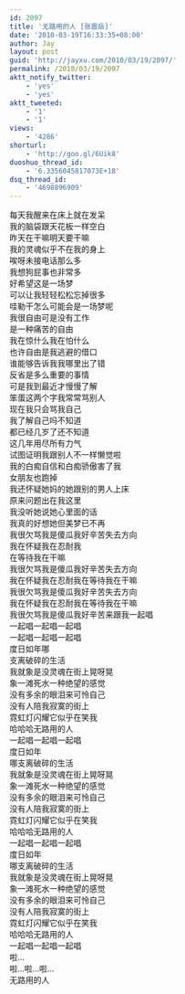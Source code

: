 ```yaml
---
id: 2097
title: '无路用的人 [张震岳]'
date: '2010-03-19T16:33:35+08:00'
author: Jay
layout: post
guid: 'http://jayxu.com/2010/03/19/2097/'
permalink: /2010/03/19/2097
aktt_notify_twitter:
    - 'yes'
    - 'yes'
aktt_tweeted:
    - '1'
    - '1'
views:
    - '4286'
shorturl:
    - 'http://goo.gl/6Uik8'
duoshuo_thread_id:
    - '6.3356045817073E+18'
dsq_thread_id:
    - '4698896909'
---
```


每天我醒来在床上就在发呆<br />我的脑袋跟天花板一样空白<br />昨天在干嘛明天要干嘛<br />我的灵魂似乎不在我的身上<br />唉呀未接电话那么多<br />我想狗屁事也非常多<br />好希望这是一场梦<br />可以让我轻轻松松忘掉很多<br />哇勒干怎么可能会是一场梦呢<br />我很自由可是没有工作<br />是一种痛苦的自由<br />我在惊什么我在怕什么<br />也许自由是我逃避的借口<br />谁能够告诉我我哪里出了错<br />反省是多么重要的事情<br />可是我到最近才慢慢了解<br />笨蛋这两个字我常常骂别人<br />现在我只会骂我自己<br />我了解自己吗不知道<br />都已经几岁了还不知道<br />这几年用尽所有力气<br />试图证明我跟别人不一样懒觉啦<br />我的白痴自信和白痴骄傲害了我<br />女朋友也跑掉<br />我还怀疑她妈的她跟别的男人上床<br />原来问题出在我这里<br />我没听她说她心里面的话<br />我真的好想她但美梦已不再<br />我很欠骂我是傻瓜我好辛苦失去方向<br />我在怀疑我在忍耐我<br />在等待我在干嘛<br />我很欠骂我是傻瓜我好辛苦失去方向<br />我在怀疑我在忍耐我在等待我在干嘛<br />我很欠骂我是傻瓜我好辛苦失去方向<br />我在怀疑我在忍耐我在等待我在干嘛<br />我很欠骂我是傻瓜我好辛苦来跟我一起唱<br />一起唱一起唱一起唱<br />一起唱一起唱一起唱<br />度日如年哪<br />支离破碎的生活<br />我就象是没灵魂在街上晃呀晃<br />象一滩死水一种绝望的感觉<br />没有多余的眼泪来可怜自己<br />没有人陪我寂寞的街上<br />霓虹灯闪耀它似乎在笑我<br />哈哈哈无路用的人<br />一起唱一起唱一起唱<br />度日如年<br />哪支离破碎的生活<br />我就象是没灵魂在街上晃呀晃<br />象一滩死水一种绝望的感觉<br />没有多余的眼泪来可怜自己<br />没有人陪我寂寞的街上<br />霓虹灯闪耀它似乎在笑我<br />哈哈哈无路用的人<br />一起唱一起唱一起唱<br />度日如年<br />哪支离破碎的生活<br />我就象是没灵魂在街上晃呀晃<br />象一滩死水一种绝望的感觉<br />没有多余的眼泪来可怜自己<br />没有人陪我寂寞的街上<br />霓虹灯闪耀它似乎在笑我<br />哈哈哈无路用的人<br />一起唱一起唱一起唱<br />啦...<br />啦...啦...啦...<br />无路用的人<br />